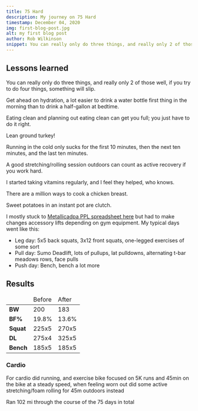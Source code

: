 ```yaml
---
title: 75 Hard
description: My journey on 75 Hard
timestamp: December 04, 2020
img: first-blog-post.jpg
alt: my first blog post
author: Rob Wilkinson
snippet: You can really only do three things, and really only 2 of those well, if you try to do four things, something will slip. Get ahead on hydration, a lot easier to drink a water bottle first thing in the morning than to drink a half-gallon at bedtime. Eating clean and planning out eating clean can get you full; you just have to do it right.
---
```

## Lessons learned

You can really only do three things, and really only 2 of those well, if you try to do four things, something will slip.

Get ahead on hydration, a lot easier to drink a water bottle first thing in the morning than to drink a half-gallon at bedtime.

Eating clean and planning out eating clean can get you full; you just have to do it right.

Lean ground turkey!

Running in the cold only sucks for the first 10 minutes, then the next ten minutes, and the last ten minutes.

A good stretching/rolling session outdoors can count as active recovery if you work hard.

I started taking vitamins regularly, and I feel they helped, who knows.

There are a million ways to cook a chicken breast.

Sweet potatoes in an instant pot are clutch.

I mostly stuck to [Metallicadpa PPL spreadsheet here](https://liftvault.com/programs/strength/reddit-ppl/) but had to make changes accessory lifts depending on gym equipment. My typical days went like this:

- Leg day: 5x5 back squats, 3x12 front squats, one-legged exercises of some sort
- Pull day: Sumo Deadlift, lots of pullups, lat pulldowns, alternating t-bar meadows rows, face pulls
- Push day: Bench, bench a lot more



## Results

<table>
    <thead>
        <td>
        </td>
        <td>
            Before
        </td>
        <td>After</td>
    </thead>
    <tbody>
        <tr>
            <td><strong>BW</strong></td>
            <td>200</td>
            <td>183</td>
        </tr>
        <tr>
            <td><strong>BF%</strong></td>
            <td>19.8%</td>
            <td>13.6%</td>
        </tr>
        <tr>
            <td><strong>Squat</strong></td>
            <td>225x5</td>
            <td>270x5</td>
        </tr>
        <tr>
            <td><strong>DL</strong></td>
            <td>275x4</td>
            <td>325x5</td>
        </tr>
        <tr>
            <td><strong>Bench</strong></td>
            <td>185x5</td>
            <td>185x5</td>
        </tr>
    </tbody>
</table>


### Cardio

For cardio did running, and exercise bike
focused on 5K runs and 45min on the bike at a steady speed, when feeling worn out did some active stretching/foam rolling for 45m outdoors instead

Ran 102 mi through the course of the 75 days in total